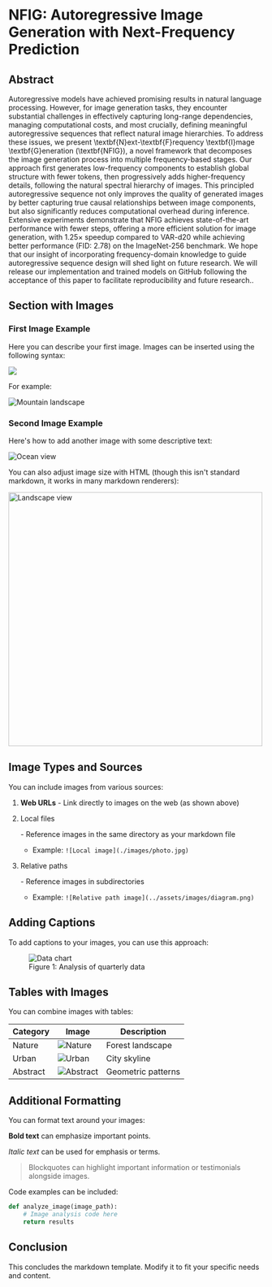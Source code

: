 # NFIG: Autoregressive Image Generation with Next-Frequency Prediction

## Abstract

Autoregressive models have achieved promising results in natural language processing. However, for image generation tasks, they encounter substantial challenges in effectively capturing long-range dependencies, managing computational costs, and most crucially, defining meaningful autoregressive sequences that reflect natural image hierarchies. To address these issues, we present \textbf{N}ext-\textbf{F}requency \textbf{I}mage \textbf{G}eneration (\textbf{NFIG}), a novel framework that decomposes the image generation process into multiple frequency-based stages. Our approach first generates low-frequency components to establish global structure with fewer tokens, then progressively adds higher-frequency details, following the natural spectral hierarchy of images. This principled autoregressive sequence not only improves the quality of generated images by better capturing true causal relationships between image components, but also significantly reduces computational overhead during inference. Extensive experiments demonstrate that NFIG achieves state-of-the-art performance with fewer steps, offering a more efficient solution for image generation, with 1.25$\times$ speedup compared to VAR-d20 while achieving better performance (FID: 2.78) on the ImageNet-256 benchmark. We hope that our insight of incorporating frequency-domain knowledge to guide autoregressive sequence design will shed light on future research. We will release our implementation and trained models on GitHub following the acceptance of this paper to facilitate reproducibility and future research..

## Section with Images

### First Image Example

Here you can describe your first image. Images can be inserted using the following syntax:

![](C:\Users\Lenovo\Pictures\pic\framework-Example.png)

For example:

![Mountain landscape](https://example.com/mountain.jpg)

### Second Image Example

Here's how to add another image with some descriptive text:

![Ocean view](https://example.com/ocean.jpg)

You can also adjust image size with HTML (though this isn't standard markdown, it works in many markdown renderers):

<img src="https://example.com/landscape.jpg" alt="Landscape view" width="500"/>

## Image Types and Sources

You can include images from various sources:

1. **Web URLs** - Link directly to images on the web (as shown above)

2. Local files

    \- Reference images in the same directory as your markdown file

   - Example: `![Local image](./images/photo.jpg)`

3. Relative paths

    \- Reference images in subdirectories

   - Example: `![Relative path image](../assets/images/diagram.png)`

## Adding Captions

To add captions to your images, you can use this approach:

<figure>   <img src="https://example.com/chart.jpg" alt="Data chart">   <figcaption>Figure 1: Analysis of quarterly data</figcaption> </figure>

## Tables with Images

You can combine images with tables:

| Category | Image                                               | Description        |
| -------- | --------------------------------------------------- | ------------------ |
| Nature   | ![Nature](https://example.com/nature-thumb.jpg)     | Forest landscape   |
| Urban    | ![Urban](https://example.com/urban-thumb.jpg)       | City skyline       |
| Abstract | ![Abstract](https://example.com/abstract-thumb.jpg) | Geometric patterns |

## Additional Formatting

You can format text around your images:

**Bold text** can emphasize important points.

*Italic text* can be used for emphasis or terms.

> Blockquotes can highlight important information or testimonials alongside images.

Code examples can be included:

```python
def analyze_image(image_path):
    # Image analysis code here
    return results
```

## Conclusion

This concludes the markdown template. Modify it to fit your specific needs and content.